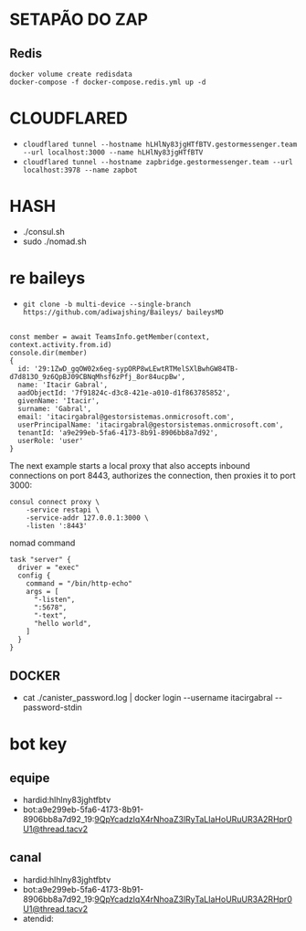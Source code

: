 # SETAPÃO DO ZAP

## Redis
```
docker volume create redisdata
docker-compose -f docker-compose.redis.yml up -d
```

# CLOUDFLARED
- `cloudflared tunnel --hostname hLHlNy83jgHTfBTV.gestormessenger.team --url localhost:3000 --name hLHlNy83jgHTfBTV`
- `cloudflared tunnel --hostname zapbridge.gestormessenger.team --url localhost:3978 --name zapbot`

# HASH
- ./consul.sh
- sudo ./nomad.sh

# re baileys
- `git clone -b multi-device --single-branch https://github.com/adiwajshing/Baileys/ baileysMD`

##
```
const member = await TeamsInfo.getMember(context, context.activity.from.id)
console.dir(member)
{
  id: '29:1ZwD_gqOW02x6eg-sypORP8wLEwtRTMelSXlBwhGW84TB-d7d813O_9z6QpBJ09CBNqMhsf6zPfj_8or84ucpBw',
  name: 'Itacir Gabral',
  aadObjectId: '7f91824c-d3c8-421e-a010-d1f863785852',
  givenName: 'Itacir',
  surname: 'Gabral',
  email: 'itacirgabral@gestorsistemas.onmicrosoft.com',
  userPrincipalName: 'itacirgabral@gestorsistemas.onmicrosoft.com',
  tenantId: 'a9e299eb-5fa6-4173-8b91-8906bb8a7d92',
  userRole: 'user'
}
```

The next example starts a local proxy that also accepts inbound connections on port 8443, authorizes the connection, then proxies it to port 3000:
```
consul connect proxy \
    -service restapi \
    -service-addr 127.0.0.1:3000 \
    -listen ':8443'
```

nomad command
```hcl
task "server" {
  driver = "exec"
  config {
    command = "/bin/http-echo"
    args = [
      "-listen",
      ":5678",
      "-text",
      "hello world",
    ]
  }
}
```

## DOCKER
- cat ./canister_password.log | docker login --username itacirgabral --password-stdin

# bot key
## equipe
 - hardid:hlhlny83jghtfbtv
 - bot:a9e299eb-5fa6-4173-8b91-8906bb8a7d92_19:9QpYcadzIqX4rNhoaZ3lRyTaLIaHoURuUR3A2RHpr0U1@thread.tacv2
## canal
 - hardid:hlhlny83jghtfbtv
 - bot:a9e299eb-5fa6-4173-8b91-8906bb8a7d92_19:9QpYcadzIqX4rNhoaZ3lRyTaLIaHoURuUR3A2RHpr0U1@thread.tacv2
 - atendid: